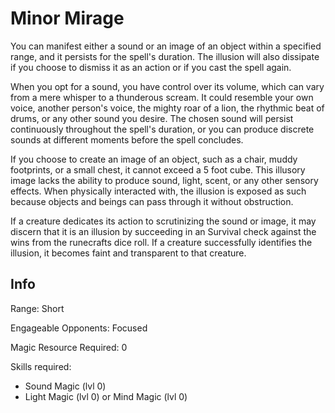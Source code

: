 # Minor Mirage

You can manifest either a sound or an image of an object within a specified range, and it persists for the spell's duration. The illusion will also dissipate if you choose to dismiss it as an action or if you cast the spell again.

When you opt for a sound, you have control over its volume, which can vary from a mere whisper to a thunderous scream. It could resemble your own voice, another person's voice, the mighty roar of a lion, the rhythmic beat of drums, or any other sound you desire. The chosen sound will persist continuously throughout the spell's duration, or you can produce discrete sounds at different moments before the spell concludes.

If you choose to create an image of an object, such as a chair, muddy footprints, or a small chest, it cannot exceed a 5 foot cube. This illusory image lacks the ability to produce sound, light, scent, or any other sensory effects. When physically interacted with, the illusion is exposed as such because objects and beings can pass through it without obstruction.

If a creature dedicates its action to scrutinizing the sound or image, it may discern that it is an illusion by succeeding in an Survival check against the wins from the runecrafts dice roll. If a creature successfully identifies the illusion, it becomes faint and transparent to that creature.

## Info

Range: Short

Engageable Opponents: Focused

Magic Resource Required: 0

Skills required:

- Sound Magic (lvl 0)
- Light Magic (lvl 0) or Mind Magic (lvl 0)
